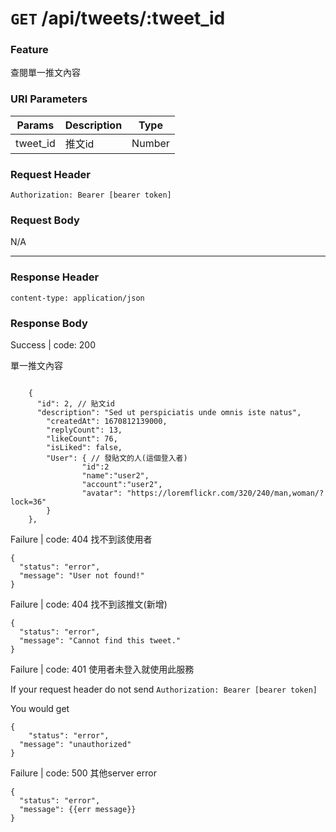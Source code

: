 # `GET` /api/tweets/:tweet_id

### Feature

查閱單一推文內容

### URI Parameters

| Params | Description | Type |
| --- | --- | --- |
| tweet_id | 推文id | Number |

### Request Header

```
Authorization: Bearer [bearer token]
```

### Request Body

N/A

---

### Response Header

```
content-type: application/json
```

### Response Body

Success | code: 200 

單一推文內容

```

	{
	  "id": 2, // 貼文id
	  "description": "Sed ut perspiciatis unde omnis iste natus",
		"createdAt": 1670812139000,
		"replyCount": 13,
		"likeCount": 76,
		"isLiked": false,
		"User": { // 發貼文的人(這個登入者)
				"id":2
				"name":"user2",
				"account":"user2",
				"avatar": "https://loremflickr.com/320/240/man,woman/?lock=36"
		}
	},

```

Failure | code: 404 找不到該使用者

```
{
  "status": "error",
  "message": "User not found!"
}
```

Failure | code: 404 找不到該推文(新增)

```
{
  "status": "error",
  "message": "Cannot find this tweet."
}
```

Failure | code: 401 使用者未登入就使用此服務

If your request header do not send
`Authorization: Bearer [bearer token]`

You would get

```
{
	"status": "error",
  "message": "unauthorized"
}
```

Failure | code: 500 其他server error

```
{
  "status": "error",
  "message": {{err message}}
}
```